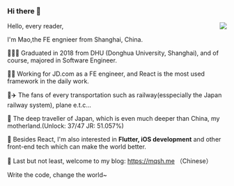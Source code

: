 ### Hi there 👋

<img align="right" src="https://github-readme-stats.vercel.app/api?username=MQ-380&show_icons=true&icon_color=CE1D2D&text_color=718096&bg_color=ffffff&hide_title=true" />

Hello, every reader,

I'm Mao,the FE engnieer from Shanghai, China.

👨🏻‍🎓 
Graduated in 2018 from DHU (Donghua University, Shanghai), 
and of course, majored in Software Engineer.

👨‍💻
Working for JD.com as a FE engineer, and React is the most used framework in the daily work.

🚄✈️
The fans of every transportation such as railway(esspecially the Japan railway system), plane e.t.c...

🗾
The deep traveller of Japan, which is even much deeper than China, my motherland.(Unlock: 37/47  JR: 51.057%)

🎯
Besides React, I'm also interested in **Flutter, iOS development** and other front-end tech which can make the world better.

🥳
Last but not least, welcome to my blog: https://mqsh.me   （Chinese）

Write the code, change the world~


